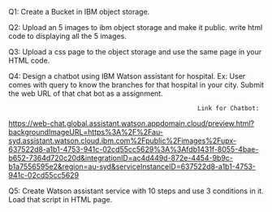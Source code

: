 Q1: Create a Bucket in IBM object storage.

Q2: Upload an 5 images to ibm object storage and make it public. write html code to displaying all the 5 images.

Q3: Upload a css page to the object storage and use the same page in your HTML code.

Q4: Design a chatbot using IBM Watson assistant for hospital. Ex: User comes with query to know the branches for that hospital in your city. Submit the web URL of that chat bot as a assignment.

                                                        Link for Chatbot:
https://web-chat.global.assistant.watson.appdomain.cloud/preview.html?backgroundImageURL=https%3A%2F%2Fau-syd.assistant.watson.cloud.ibm.com%2Fpublic%2Fimages%2Fupx-637522d8-a1b1-4753-941c-02cd55cc5629%3A%3Afdb1431f-8055-4bae-b652-7364d720c20d&integrationID=ac4d449d-872e-4454-9b9c-b1a7556595e2&region=au-syd&serviceInstanceID=637522d8-a1b1-4753-941c-02cd55cc5629

Q5: Create Watson assistant service with 10 steps and use 3 conditions in it. Load that script in HTML page.
